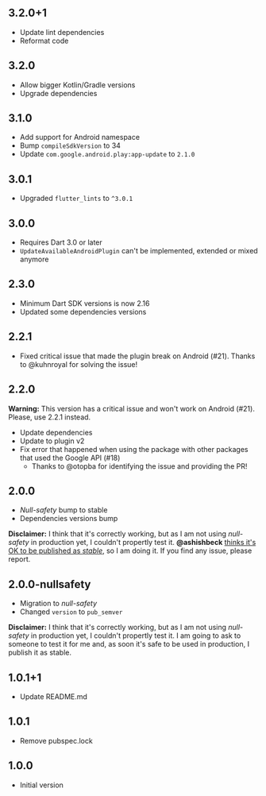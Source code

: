 ## 3.2.0+1

- Update lint dependencies
- Reformat code

## 3.2.0

- Allow bigger Kotlin/Gradle versions
- Upgrade dependencies

## 3.1.0

- Add support for Android namespace
- Bump `compileSdkVersion` to 34
- Update `com.google.android.play:app-update` to `2.1.0`

## 3.0.1

- Upgraded `flutter_lints` to `^3.0.1`

## 3.0.0

- Requires Dart 3.0 or later
- `UpdateAvailableAndroidPlugin` can't be implemented, extended or mixed anymore

## 2.3.0

- Minimum Dart SDK versions is now 2.16
- Updated some dependencies versions

## 2.2.1

- Fixed critical issue that made the plugin break on Android (#21). Thanks to @kuhnroyal for solving the issue!

## 2.2.0

**Warning:** This version has a critical issue and won't work on Android (#21). Please, use 2.2.1 instead.

- Update dependencies
- Update to plugin v2
- Fix error that happened when using the package with other packages that used the Google API (#18)
  - Thanks to @otopba for identifying the issue and providing the PR!

## 2.0.0

- *Null-safety* bump to stable
- Dependencies versions bump

**Disclaimer:** I think that it's correctly working, but as I am not using *null-safety* in production yet, I couldn't propertly test it. **@ashishbeck** [thinks it's OK to be published as *stable*](https://github.com/mateusfccp/update_available/issues/5#issuecomment-797945264), so I am doing it. If you find any issue, please report.

## 2.0.0-nullsafety

- Migration to *null-safety*
- Changed `version` to `pub_semver`

**Disclaimer:** I think that it's correctly working, but as I am not using *null-safety* in production yet, I couldn't propertly test it. I am going to ask to someone to test it for me and, as soon it's safe to be used in production, I publish it as stable.

## 1.0.1+1

- Update README.md

## 1.0.1

- Remove pubspec.lock

## 1.0.0

- Initial version
